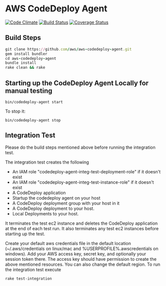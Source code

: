 # AWS CodeDeploy Agent

[![Code Climate](https://codeclimate.com/github/aws/aws-codedeploy-agent.png)](https://codeclimate.com/github/aws/aws-codedeploy-agent) [![Build Status](https://travis-ci.org/aws/aws-codedeploy-agent.png?branch=master)](https://travis-ci.org/aws/aws-codedeploy-agent) [![Coverage Status](https://coveralls.io/repos/aws/aws-codedeploy-agent/badge.svg?branch=master&service=github)](https://coveralls.io/r/aws/aws-codedeploy-agent?branch=master)


## Build Steps

``` ruby
git clone https://github.com/aws/aws-codedeploy-agent.git
gem install bundler
cd aws-codedeploy-agent
bundle install
rake clean && rake
```

## Starting up the CodeDeploy Agent Locally for manual testing

`bin/codedeploy-agent start`

To stop it:

`bin/codedeploy-agent stop`

## Integration Test

Please do the build steps mentioned above before running the integration test.

The integration test creates the following
* An IAM role "codedeploy-agent-integ-test-deployment-role" if it doesn't exist
* An IAM role "codedeploy-agent-integ-test-instance-role" if it doesn't exist
* A CodeDeploy application
* Startup the codedeploy agent on your host
* A CodeDeploy deployment group with your host in it
* A CodeDeploy deployment to your host.
* Local Deployments to your host.

It terminates the test ec2 instance and deletes the CodeDeploy application at the end of each test run.
It also terminates any test ec2 instances before starting up the test.

Create your default aws credentials file in the default location (~/.aws/credentials on linux/mac and %USERPROFILE%.awscredentials on windows). Add your AWS access key, secret key, and optionally your session token there. The access key should have permission to create the above mentioned resources. You can also change the default region. To run the integration test execute

```
rake test-integration
```
